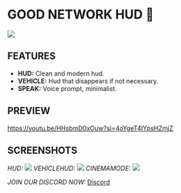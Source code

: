 # GOOD NETWORK HUD 🥵

![](https://i.imgur.com/wE3DzCg.jpeg)
## FEATURES
- **HUD:** Clean and modern hud.
- **VEHICLE:** Hud that disappears if not necessary.
- **SPEAK:** Voice prompt, minimalist.

## PREVIEW
https://youtu.be/HHsbmD0xOuw?si=4oYgeT4IYpsHZmjZ

## SCREENSHOTS
*HUD:*
![](https://i.imgur.com/gKkCOZ1.png)
*VEHICLEHUD:*
![](https://i.imgur.com/cZERKen.png)
*CINEMAMODE:*
![](https://i.imgur.com/PZFnVil.png)

*JOIN OUR DISCORD NOW:* [Discord](https://discord.gg/4PgngbsR5T)
